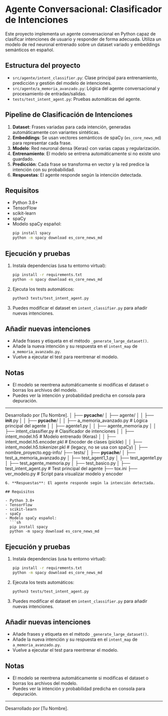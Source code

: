 # Agente Conversacional: Clasificador de Intenciones

Este proyecto implementa un agente conversacional en Python capaz de clasificar intenciones de usuario y responder de forma adecuada. Utiliza un modelo de red neuronal entrenado sobre un dataset variado y embeddings semánticos en español.

## Estructura del proyecto

- `src/agente/intent_classifier.py`: Clase principal para entrenamiento, predicción y gestión del modelo de intenciones.
- `src/agente/a_memoria_avanzado.py`: Lógica del agente conversacional y procesamiento de entradas/salidas.
- `tests/test_intent_agent.py`: Pruebas automáticas del agente.

## Pipeline de Clasificación de Intenciones

1. **Dataset**: Frases variadas para cada intención, generadas automáticamente con variantes sintéticas.
2. **Embeddings**: Se usan vectores semánticos de spaCy (`es_core_news_md`) para representar cada frase.
3. **Modelo**: Red neuronal densa (Keras) con varias capas y regularización.
4. **Entrenamiento**: El modelo se entrena automáticamente si no existe uno guardado.
5. **Predicción**: Cada frase se transforma en vector y la red predice la intención con su probabilidad.
6. **Respuestas**: El agente responde según la intención detectada.

## Requisitos

- Python 3.8+
- TensorFlow
- scikit-learn
- spaCy
- Modelo spaCy español:
  ```sh
  pip install spacy
  python -m spacy download es_core_news_md
  ```

## Ejecución y pruebas

1. Instala dependencias (usa tu entorno virtual):
   ```sh
   pip install -r requirements.txt
   python -m spacy download es_core_news_md
   ```
2. Ejecuta los tests automáticos:
   ```sh
   python3 tests/test_intent_agent.py
   ```
3. Puedes modificar el dataset en `intent_classifier.py` para añadir nuevas intenciones.

## Añadir nuevas intenciones

- Añade frases y etiqueta en el método `_generate_large_dataset()`.
- Añade la nueva intención y su respuesta en el `intent_map` de `a_memoria_avanzado.py`.
- Vuelve a ejecutar el test para reentrenar el modelo.

## Notas
- El modelo se reentrena automáticamente si modificas el dataset o borras los archivos del modelo.
- Puedes ver la intención y probabilidad predicha en consola para depuración.

---

Desarrollado por [Tu Nombre].
│   ├── __pycache__/
│   ├── agente/
│   │   ├── __init__.py
│   │   ├── __pycache__/
│   │   ├── a_memoria_avanzado.py      # Lógica principal del agente
│   │   ├── agente1.py
│   │   ├── agente_memoria.py
│   │   ├── intent_classifier.py       # Clasificador de intenciones
│   │   ├── intent_model.h5            # Modelo entrenado (Keras)
│   │   ├── intent_model.h5.encoder.pkl # Encoder de clases (pickle)
│   │   ├── intent_model.h5.tokenizer.pkl # (legacy, no se usa con spaCy)
│   ├── nombre_proyecto.egg-info/
├── tests/
│   ├── __pycache__/
│   ├── test_a_memoria_avanzado.py
│   ├── test_agent1_1.py
│   ├── test_agente1.py
│   ├── test_agente_memoria.py
│   ├── test_basico.py
│   ├── test_intent_agent.py           # Test principal del agente
├── tox.ini
├── ver_modelo.py                     # Script para visualizar modelo y encoder
```
6. **Respuestas**: El agente responde según la intención detectada.

## Requisitos

- Python 3.8+
- TensorFlow
- scikit-learn
- spaCy
- Modelo spaCy español:
  ```sh
  pip install spacy
  python -m spacy download es_core_news_md
  ```

## Ejecución y pruebas

1. Instala dependencias (usa tu entorno virtual):
   ```sh
   pip install -r requirements.txt
   python -m spacy download es_core_news_md
   ```
2. Ejecuta los tests automáticos:
   ```sh
   python3 tests/test_intent_agent.py
   ```
3. Puedes modificar el dataset en `intent_classifier.py` para añadir nuevas intenciones.

## Añadir nuevas intenciones

- Añade frases y etiqueta en el método `_generate_large_dataset()`.
- Añade la nueva intención y su respuesta en el `intent_map` de `a_memoria_avanzado.py`.
- Vuelve a ejecutar el test para reentrenar el modelo.

## Notas
- El modelo se reentrena automáticamente si modificas el dataset o borras los archivos del modelo.
- Puedes ver la intención y probabilidad predicha en consola para depuración.

---

Desarrollado por [Tu Nombre].
